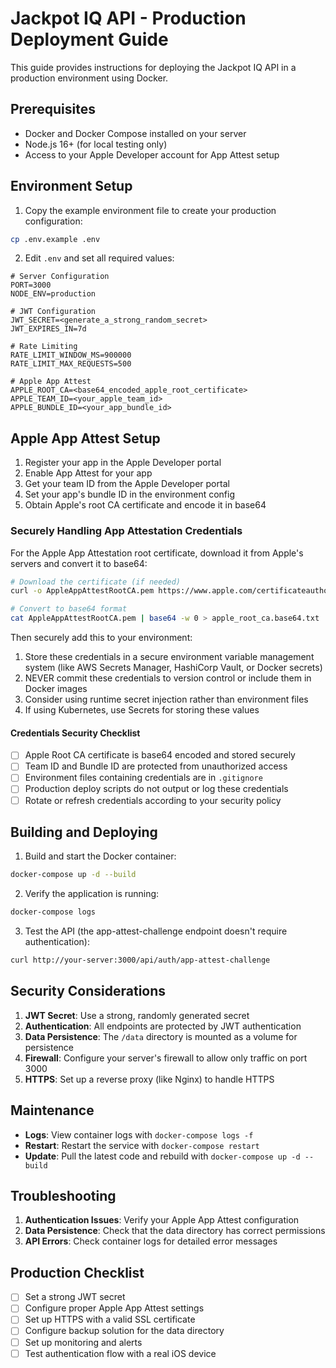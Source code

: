 # Jackpot IQ API - Production Deployment Guide

This guide provides instructions for deploying the Jackpot IQ API in a production environment using Docker.

## Prerequisites

- Docker and Docker Compose installed on your server
- Node.js 16+ (for local testing only)
- Access to your Apple Developer account for App Attest setup

## Environment Setup

1. Copy the example environment file to create your production configuration:

```bash
cp .env.example .env
```

2. Edit `.env` and set all required values:

```
# Server Configuration
PORT=3000
NODE_ENV=production

# JWT Configuration
JWT_SECRET=<generate_a_strong_random_secret>
JWT_EXPIRES_IN=7d

# Rate Limiting
RATE_LIMIT_WINDOW_MS=900000
RATE_LIMIT_MAX_REQUESTS=500

# Apple App Attest
APPLE_ROOT_CA=<base64_encoded_apple_root_certificate>
APPLE_TEAM_ID=<your_apple_team_id>
APPLE_BUNDLE_ID=<your_app_bundle_id>
```

## Apple App Attest Setup

1. Register your app in the Apple Developer portal
2. Enable App Attest for your app
3. Get your team ID from the Apple Developer portal
4. Set your app's bundle ID in the environment config
5. Obtain Apple's root CA certificate and encode it in base64

### Securely Handling App Attestation Credentials

For the Apple App Attestation root certificate, download it from Apple's servers and convert it to base64:

```bash
# Download the certificate (if needed)
curl -o AppleAppAttestRootCA.pem https://www.apple.com/certificateauthority/AppleAppAttestRootCA.pem

# Convert to base64 format
cat AppleAppAttestRootCA.pem | base64 -w 0 > apple_root_ca.base64.txt
```

Then securely add this to your environment:

1. Store these credentials in a secure environment variable management system (like AWS Secrets Manager, HashiCorp Vault, or Docker secrets)
2. NEVER commit these credentials to version control or include them in Docker images
3. Consider using runtime secret injection rather than environment files
4. If using Kubernetes, use Secrets for storing these values

#### Credentials Security Checklist

- [ ] Apple Root CA certificate is base64 encoded and stored securely
- [ ] Team ID and Bundle ID are protected from unauthorized access
- [ ] Environment files containing credentials are in `.gitignore`
- [ ] Production deploy scripts do not output or log these credentials
- [ ] Rotate or refresh credentials according to your security policy

## Building and Deploying

1. Build and start the Docker container:

```bash
docker-compose up -d --build
```

2. Verify the application is running:

```bash
docker-compose logs
```

3. Test the API (the app-attest-challenge endpoint doesn't require authentication):

```bash
curl http://your-server:3000/api/auth/app-attest-challenge
```

## Security Considerations

1. **JWT Secret**: Use a strong, randomly generated secret
2. **Authentication**: All endpoints are protected by JWT authentication
3. **Data Persistence**: The `/data` directory is mounted as a volume for persistence
4. **Firewall**: Configure your server's firewall to allow only traffic on port 3000
5. **HTTPS**: Set up a reverse proxy (like Nginx) to handle HTTPS

## Maintenance

- **Logs**: View container logs with `docker-compose logs -f`
- **Restart**: Restart the service with `docker-compose restart`
- **Update**: Pull the latest code and rebuild with `docker-compose up -d --build`

## Troubleshooting

1. **Authentication Issues**: Verify your Apple App Attest configuration
2. **Data Persistence**: Check that the data directory has correct permissions
3. **API Errors**: Check container logs for detailed error messages

## Production Checklist

- [ ] Set a strong JWT secret
- [ ] Configure proper Apple App Attest settings
- [ ] Set up HTTPS with a valid SSL certificate
- [ ] Configure backup solution for the data directory
- [ ] Set up monitoring and alerts
- [ ] Test authentication flow with a real iOS device

